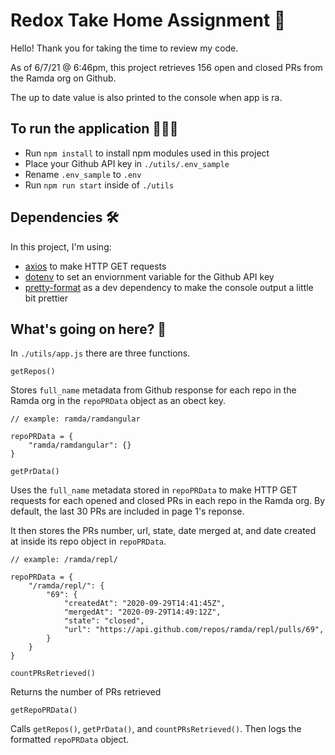 # Redox Take Home Assignment 💊

Hello! 
Thank you for taking the time to review my code. 

As of 6/7/21 @ 6:46pm, this project retrieves 156 open and closed PRs from the Ramda org on Github.

The up to date value is also printed to the console when app is ra.

## To run the application 🏃🏾‍♀️ 
- Run `npm install` to install npm modules used in this project 
- Place your Github API key in `./utils/.env_sample`
- Rename `.env_sample` to `.env`
- Run `npm run start` inside of `./utils` 

## Dependencies 🛠
In this project, I'm using:
-  [axios](https://www.npmjs.com/package/axios) to make HTTP GET requests
-  [dotenv](https://www.npmjs.com/package/dotenv) to set an enviornment variable for the Github API key
-  [pretty-format](https://www.npmjs.com/package/pretty-format) as a dev dependency to make the console output a little bit prettier

## What's going on here? 👀
In `./utils/app.js` there are three functions. 

`getRepos()` 

Stores `full_name` metadata from Github response for each repo in the Ramda org in the `repoPRData` object as an obect key.
```
// example: ramda/ramdangular

repoPRData = {
    "ramda/ramdangular": {}
}
```

`getPrData()`

Uses the `full_name` metadata stored in `repoPRData` to make HTTP GET requests for each opened and closed PRs in each repo in the Ramda org. By default, the last 30 PRs are included in page 1's reponse.

It then stores the PRs number, url, state, date merged at, and date created at inside its repo object in `repoPRData`.
```
// example: /ramda/repl/

repoPRData = {
    "/ramda/repl/": {
        "69": {
            "createdAt": "2020-09-29T14:41:45Z",
            "mergedAt": "2020-09-29T14:49:12Z",
            "state": "closed",
            "url": "https://api.github.com/repos/ramda/repl/pulls/69",
        }
    }
}

```

`countPRsRetrieved()`

Returns the number of PRs retrieved


`getRepoPRData()`

Calls `getRepos()`, `getPrData()`, and `countPRsRetrieved()`. Then logs the formatted `repoPRData` object.